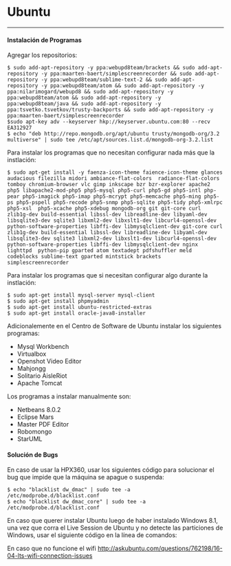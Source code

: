 # Ubuntu
---

#### Instalación de Programas

Agregar los repositorios:

    $ sudo add-apt-repository -y ppa:webupd8team/brackets && sudo add-apt-repository -y ppa:maarten-baert/simplescreenrecorder && sudo add-apt-repository -y ppa:webupd8team/sublime-text-2 && sudo add-apt-repository -y ppa:webupd8team/atom && sudo add-apt-repository -y ppa:nilarimogard/webupd8 && sudo add-apt-repository -y ppa:webupd8team/atom && sudo add-apt-repository -y ppa:webupd8team/java && sudo add-apt-repository -y ppa:tsvetko.tsvetkov/trusty-backports && sudo add-apt-repository -y ppa:maarten-baert/simplescreenrecorder
    $sudo apt-key adv --keyserver hkp://keyserver.ubuntu.com:80 --recv EA312927 
    $ echo "deb http://repo.mongodb.org/apt/ubuntu trusty/mongodb-org/3.2 multiverse" | sudo tee /etc/apt/sources.list.d/mongodb-org-3.2.list
    
Para instalar los programas que no necesitan configurar nada más que la instlación:

    $ sudo apt-get install -y faenza-icon-theme faience-icon-theme glances audacious filezilla midori ambiance-flat-colors  radiance-flat-colors tomboy chromium-browser vlc gimp inkscape bzr bzr-explorer apache2 php5 libapache2-mod-php5 php5-mysql php5-curl php5-gd php5-intl php-pear php5-imagick php5-imap php5-mcrypt php5-memcache php5-ming php5-ps php5-pspell php5-recode php5-snmp php5-sqlite php5-tidy php5-xmlrpc php5-xsl  php5-xcache php5-xdebug mongodb-org git git-core curl zlib1g-dev build-essential libssl-dev libreadline-dev libyaml-dev libsqlite3-dev sqlite3 libxml2-dev libxslt1-dev libcurl4-openssl-dev python-software-properties libffi-dev libmysqlclient-dev git-core curl zlib1g-dev build-essential libssl-dev libreadline-dev libyaml-dev libsqlite3-dev sqlite3 libxml2-dev libxslt1-dev libcurl4-openssl-dev python-software-properties libffi-dev libmysqlclient-dev nginx lighttpd  python-pip gparted atom textadept pdfshuffler meld codeblocks sublime-text gparted mintstick brackets simplescreenrecorder
    
Para instalar los programas que si necesitan configurar algo durante la instlación:

    $ sudo apt-get install mysql-server mysql-client 
    $ sudo apt-get install phpmyadmin 
    $ sudo apt-get install ubuntu-restricted-extras
    $ sudo apt-get install oracle-java8-installer
    
Adicionalemente en el Centro de Software de Ubuntu instalar los siguientes programas:

+ Mysql Workbench
+ Virtualbox
+ Openshot Video Editor
+ Mahjongg
+ Solitario AisleRiot
+ Apache Tomcat

Los programas a instalar manualmente son:

+ Netbeans 8.0.2
+ Eclipse Mars
+ Master PDF Editor
+ Robomongo
+ StarUML

#### Solución de Bugs

En caso de usar la HPX360, usar los siguientes código para solucionar el bug que impide que la máquina se apague o suspenda:

    $ echo "blacklist dw_dmac" | sudo tee -a /etc/modprobe.d/blacklist.conf
    $ echo "blacklist dw_dmac_core" | sudo tee -a /etc/modprobe.d/blacklist.conf
    
En caso que querer instalar Ubuntu luego de haber instalado Windows 8.1, una vez que corra el Live Session de Ubuntu y no detecte las particiones de Windows, usar el siguiente código en la línea de comandos:

En caso que no funcione el wifi
http://askubuntu.com/questions/762198/16-04-lts-wifi-connection-issues

